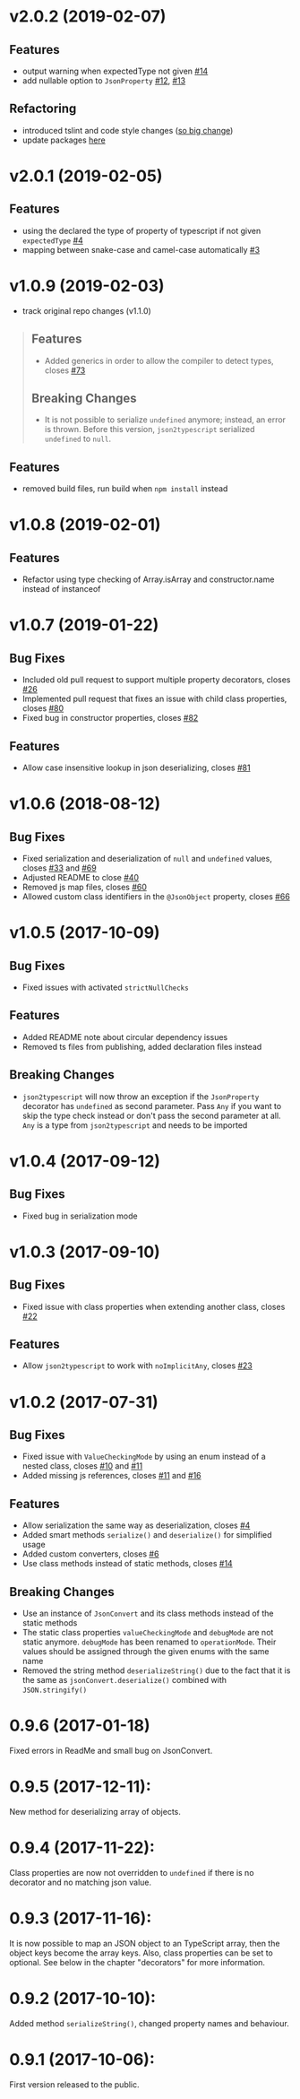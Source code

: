 # v2.0.2 (2019-02-07)

## Features

* output warning when expectedType not given [#14](https://github.com/Yama-Tomo/json2typescript/pull/14)
* add nullable option to `JsonProperty` [#12](https://github.com/Yama-Tomo/json2typescript/pull/12), [#13](https://github.com/Yama-Tomo/json2typescript/pull/13)

## Refactoring

* introduced tslint and code style changes ([so big change](https://github.com/Yama-Tomo/json2typescript/pull/8))
* update packages [here](https://github.com/Yama-Tomo/json2typescript/pull/7)

# v2.0.1 (2019-02-05)

## Features

* using the declared the type of property of typescript if not given `expectedType` [#4](https://github.com/Yama-Tomo/json2typescript/pull/6)
* mapping between snake-case and camel-case automatically [#3](https://github.com/Yama-Tomo/json2typescript/pull/4)

# v1.0.9 (2019-02-03)

* track original repo changes (v1.1.0)

> ## Features
> * Added generics in order to allow the compiler to detect types, closes [#73](https://github.com/dhlab-basel/json2typescript/issues/73)
> ## Breaking Changes
> * It is not possible to serialize `undefined` anymore; instead, an error is thrown. Before this version, `json2typescript` serialized `undefined` to `null`.

## Features

* removed build files, run build when `npm install` instead

# v1.0.8 (2019-02-01)

## Features

* Refactor using type checking of Array.isArray and constructor.name instead of instanceof

# v1.0.7 (2019-01-22)

## Bug Fixes

* Included old pull request to support multiple property decorators, closes [#26](https://github.com/dhlab-basel/json2typescript/pull/26)
* Implemented pull request that fixes an issue with child class properties, closes [#80](https://github.com/dhlab-basel/json2typescript/pull/80)
* Fixed bug in constructor properties, closes [#82](https://github.com/dhlab-basel/json2typescript/issues/82)

## Features

* Allow case insensitive lookup in json deserializing, closes [#81](https://github.com/dhlab-basel/json2typescript/issues/81)

# v1.0.6 (2018-08-12)

## Bug Fixes

* Fixed serialization and deserialization of `null` and `undefined` values, closes [#33](https://github.com/dhlab-basel/json2typescript/issues/33) and [#69](https://github.com/dhlab-basel/json2typescript/issues/69)
* Adjusted README to close [#40](https://github.com/dhlab-basel/json2typescript/issues/40)
* Removed js map files, closes [#60](https://github.com/dhlab-basel/json2typescript/issues/60)
* Allowed custom class identifiers in the `@JsonObject` property, closes [#66](https://github.com/dhlab-basel/json2typescript/issues/66)

# v1.0.5 (2017-10-09)

## Bug Fixes

* Fixed issues with activated `strictNullChecks`

## Features

* Added README note about circular dependency issues
* Removed ts files from publishing, added declaration files instead

## Breaking Changes

* `json2typescript` will now throw an exception if the `JsonProperty` decorator has `undefined` as second parameter. Pass `Any` if you want to skip the type check instead or don't pass the second parameter at all. `Any` is a type from `json2typescript` and needs to be imported

# v1.0.4 (2017-09-12)

## Bug Fixes

* Fixed bug in serialization mode

# v1.0.3 (2017-09-10)

## Bug Fixes

* Fixed issue with class properties when extending another class, closes [#22](https://github.com/dhlab-basel/json2typescript/issues/22)

## Features

* Allow `json2typescript` to work with `noImplicitAny`, closes [#23](https://github.com/dhlab-basel/json2typescript/issues/23)

# v1.0.2 (2017-07-31)

## Bug Fixes

* Fixed issue with `ValueCheckingMode` by using an enum instead of a nested class, closes [#10](https://github.com/dhlab-basel/json2typescript/issues/10) and [#11](https://github.com/dhlab-basel/json2typescript/issues/11) 
* Added missing js references, closes [#11](https://github.com/dhlab-basel/json2typescript/issues/11) and [#16](https://github.com/dhlab-basel/json2typescript/issues/16)

## Features

* Allow serialization the same way as deserialization, closes [#4](https://github.com/dhlab-basel/json2typescript/issues/4)
* Added smart methods `serialize()` and `deserialize()` for simplified usage
* Added custom converters, closes [#6](https://github.com/dhlab-basel/json2typescript/issues/6)
* Use class methods instead of static methods, closes [#14](https://github.com/dhlab-basel/json2typescript/issues/14)

## Breaking Changes

* Use an instance of `JsonConvert` and its class methods instead of the static methods
* The static class properties `valueCheckingMode` and `debugMode` are not static anymore. `debugMode` has been renamed to `operationMode`. Their values should be assigned through the given enums with the same name
* Removed the string method `deserializeString()` due to the fact that it is the same as `jsonConvert.deserialize()` combined with `JSON.stringify()`

# 0.9.6  (2017-01-18) 
Fixed errors in ReadMe and small bug on JsonConvert.

# 0.9.5  (2017-12-11): 
New method for deserializing array of objects.

# 0.9.4  (2017-11-22): 
Class properties are now not overridden to `undefined` if there is no decorator and no matching json value.

# 0.9.3  (2017-11-16): 
It is now possible to map an JSON object to an TypeScript array, then the object keys become the array keys. Also, class properties can be set to optional. See below in the chapter "decorators" for more information.

# 0.9.2  (2017-10-10): 
Added method `serializeString()`, changed property names and behaviour.

# 0.9.1 (2017-10-06): 
First version released to the public.